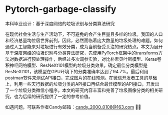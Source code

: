 # Pytorch-garbage-classify  
本科毕业设计：基于深度网络的垃圾识别与分类算法研究  

在现代社会生活与生产活动下，不可避免的会产生巨量且多样的垃圾。我国的人口和经济总量均位居世界前列，因此，必然面临着庞大数量的垃圾处理的难题。如何通过人工智能来对垃圾进行有效分类，成为当前备受关注的研究热点。本文为展开基于深度网络的垃圾识别与分类算法研究，先使用PyTorch框架中的transforms方法对数据进行预处理操作，后经过多次调参实验，对比朴素贝叶斯模型、Keras卷积神经网络模型、ResNeXt101模型的垃圾分类效果。确定最佳分类模型是ResNeXt101，该模型在GPU环境下的分类准确率达到了94.7%。最后利用postman软件来测试API接口，完成图片的在线预测。在微信开发者工具的基础上，利用一些天行数据的垃圾分类的API接口再结合最佳模型的API接口，开发出了一个垃圾分类微信小程序。本文的研究内容丰富和完善了垃圾图像分类的相关研究，也为后续的研究提供了一定的参考价值。  

如遇问题，可联系作者Candy邮箱：candy_2000_0108@163.com 👩‍💻
